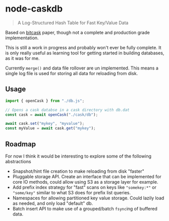 # node-caskdb

> A Log-Structured Hash Table for Fast Key/Value Data

Based on [bitcask](https://riak.com/assets/bitcask-intro.pdf) paper, though not a complete and production grade implementation.

This is still a work in progress and probably won't ever be fully complete. It is only really useful as learning tool for getting started in building databases, as it was for me.

Currently `merge()` and data file rollover are un implemented. This means a single log file is used for storing all data for reloading from disk.

## Usage

```ts
import { openCask } from "./db.js";

// Opens a cask databse in a cask directory with db.dat
const cask = await openCask("./cask/db");

await cask.set("mykey", "myvalue");
const myValue = await cask.get("mykey");
```

## Roadmap

For now I think it would be interesting to explore some of the following abstractions

- Snapshot/hint file creation to make reloading from disk "faster"
- Pluggable storage API. Create an interface that can be implemented for core IO methods, could allow using S3 as a storage layer for example.
- Add prefix index strategy for "fast" scans on keys like `"somekey:*"` or `"some/key"` similar to what S3 does for prefix list queries.
- Namespaces for allowing partitioned key value storage. Could lazily load as needed, and only load "default" db.
- Batch insert API to make use of a grouped/batch `fsync`ing of buffered data.
